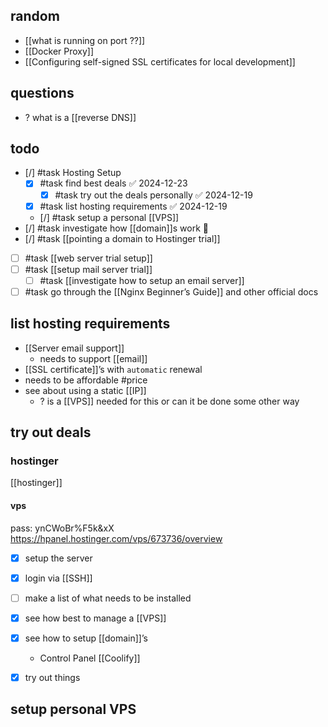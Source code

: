 ## random
- [[what is running on port ??]]
- [[Docker Proxy]]
- [[Configuring self-signed SSL certificates for local development]]
## questions
- ? what is a [[reverse DNS]]
## todo
- [/] #task Hosting Setup
	- [x] #task find best deals ✅ 2024-12-23
		- [x] #task try out the deals personally ✅ 2024-12-19
	- [x] #task list hosting requirements ✅ 2024-12-19
	- [/] #task setup a personal [[VPS]]
- [/] #task investigate how [[domain]]s work  🔼
- [/] #task [[pointing a domain to Hostinger trial]]
- [ ] #task [[web server trial setup]]
- [ ] #task [[setup mail server trial]]
	- [ ] #task [[investigate how to setup an email server]]
- [ ] #task go through the [[Nginx Beginner’s Guide]] and other official docs

## list hosting requirements
- [[Server email support]]
	- needs to support [[email]]
- [[SSL certificate]]’s with `automatic` renewal
- needs to be affordable #price 
- see about using a static [[IP]] 
	- ? is a [[VPS]]  needed for this or can it be done some other way

## try out deals

### hostinger
[[hostinger]]
#### vps
pass: ynCWoBr%F5k&xX
https://hpanel.hostinger.com/vps/673736/overview
- [x] setup the server
- [x] login via [[SSH]]
- [ ] make a list of what needs to be installed
- [x] see how best to manage a [[VPS]]
- [x] see how to setup [[domain]]’s
	- Control Panel [[Coolify]]
- [x] try  out things


## setup personal VPS

